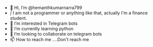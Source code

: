- 👋 Hi, I’m @hemanthkumarnarra799
- *|* I am not a programmer or anything like that, actually I'm a finance student. 
- 👀 I’m interested in Telegram bots 
- 🌱 I’m currently learning python 
- 💞️ I’m looking to collaborate on telegram bots 
- 📫 How to reach me ....Don't reach me 

<!---
hemanthkumarnarra799/hemanthkumarnarra799 is a ✨ special ✨ repository because its `README.md` (this file) appears on your GitHub profile.
You can click the Preview link to take a look at your changes.
--->
